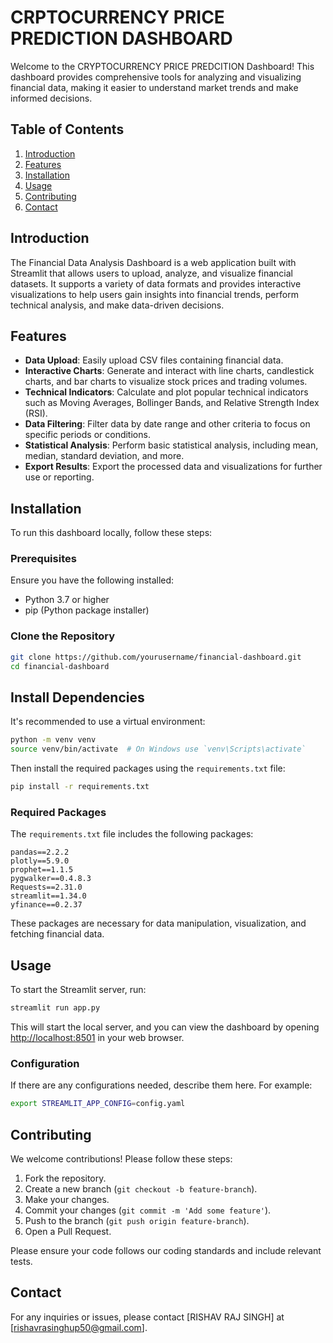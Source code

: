 # CRPTOCURRENCY PRICE PREDICTION DASHBOARD

Welcome to the CRYPTOCURRENCY PRICE PREDCITION Dashboard! This dashboard provides comprehensive tools for analyzing and visualizing financial data, making it easier to understand market trends and make informed decisions.

## Table of Contents
1. [Introduction](#introduction)
2. [Features](#features)
3. [Installation](#installation)
4. [Usage](#usage)
5. [Contributing](#contributing)
6. [Contact](#contact)

## Introduction

The Financial Data Analysis Dashboard is a web application built with Streamlit that allows users to upload, analyze, and visualize financial datasets. It supports a variety of data formats and provides interactive visualizations to help users gain insights into financial trends, perform technical analysis, and make data-driven decisions.

## Features

- **Data Upload**: Easily upload CSV files containing financial data.
- **Interactive Charts**: Generate and interact with line charts, candlestick charts, and bar charts to visualize stock prices and trading volumes.
- **Technical Indicators**: Calculate and plot popular technical indicators such as Moving Averages, Bollinger Bands, and Relative Strength Index (RSI).
- **Data Filtering**: Filter data by date range and other criteria to focus on specific periods or conditions.
- **Statistical Analysis**: Perform basic statistical analysis, including mean, median, standard deviation, and more.
- **Export Results**: Export the processed data and visualizations for further use or reporting.

## Installation

To run this dashboard locally, follow these steps:

### Prerequisites

Ensure you have the following installed:
- Python 3.7 or higher
- pip (Python package installer)

### Clone the Repository

```bash
git clone https://github.com/yourusername/financial-dashboard.git
cd financial-dashboard
```

## Install Dependencies

It's recommended to use a virtual environment:

```bash
python -m venv venv
source venv/bin/activate  # On Windows use `venv\Scripts\activate`
```

Then install the required packages using the `requirements.txt` file:

```bash
pip install -r requirements.txt
```

### Required Packages

The `requirements.txt` file includes the following packages:

```
pandas==2.2.2
plotly==5.9.0
prophet==1.1.5
pygwalker==0.4.8.3
Requests==2.31.0
streamlit==1.34.0
yfinance==0.2.37
```

These packages are necessary for data manipulation, visualization, and fetching financial data.

## Usage

To start the Streamlit server, run:

```bash
streamlit run app.py
```

This will start the local server, and you can view the dashboard by opening [http://localhost:8501](http://localhost:8501) in your web browser.

### Configuration

If there are any configurations needed, describe them here. For example:

```bash
export STREAMLIT_APP_CONFIG=config.yaml
```


## Contributing

We welcome contributions! Please follow these steps:

1. Fork the repository.
2. Create a new branch (`git checkout -b feature-branch`).
3. Make your changes.
4. Commit your changes (`git commit -m 'Add some feature'`).
5. Push to the branch (`git push origin feature-branch`).
6. Open a Pull Request.

Please ensure your code follows our coding standards and include relevant tests.


## Contact

For any inquiries or issues, please contact [RISHAV RAJ SINGH] at [rishavrasinghup50@gmail.com].
```
